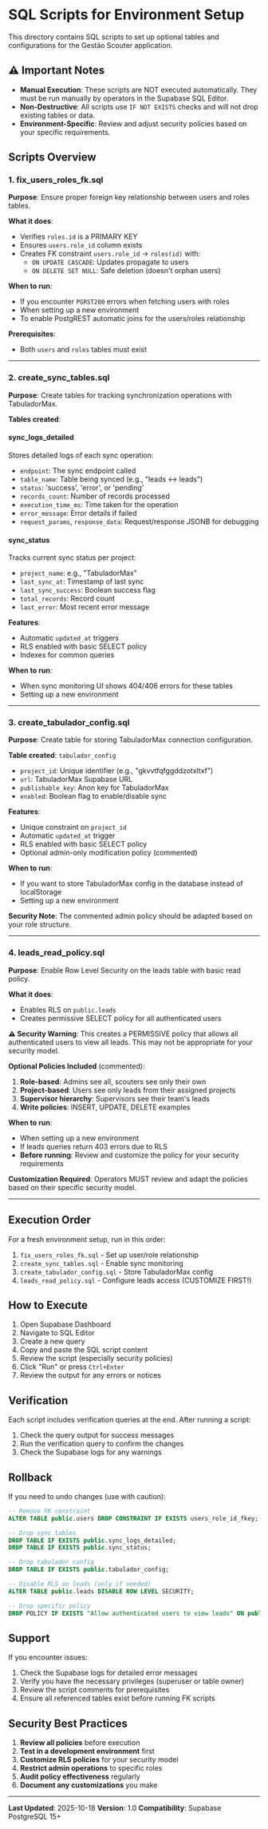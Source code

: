 # SQL Scripts for Environment Setup

This directory contains SQL scripts to set up optional tables and configurations for the Gestão Scouter application.

## ⚠️ Important Notes

- **Manual Execution**: These scripts are NOT executed automatically. They must be run manually by operators in the Supabase SQL Editor.
- **Non-Destructive**: All scripts use `IF NOT EXISTS` checks and will not drop existing tables or data.
- **Environment-Specific**: Review and adjust security policies based on your specific requirements.

## Scripts Overview

### 1. fix_users_roles_fk.sql

**Purpose**: Ensure proper foreign key relationship between users and roles tables.

**What it does**:
- Verifies `roles.id` is a PRIMARY KEY
- Ensures `users.role_id` column exists
- Creates FK constraint `users.role_id` → `roles(id)` with:
  - `ON UPDATE CASCADE`: Updates propagate to users
  - `ON DELETE SET NULL`: Safe deletion (doesn't orphan users)

**When to run**: 
- If you encounter `PGRST200` errors when fetching users with roles
- When setting up a new environment
- To enable PostgREST automatic joins for the users/roles relationship

**Prerequisites**: 
- Both `users` and `roles` tables must exist

---

### 2. create_sync_tables.sql

**Purpose**: Create tables for tracking synchronization operations with TabuladorMax.

**Tables created**:

#### sync_logs_detailed
Stores detailed logs of each sync operation:
- `endpoint`: The sync endpoint called
- `table_name`: Table being synced (e.g., "leads ↔ leads")
- `status`: 'success', 'error', or 'pending'
- `records_count`: Number of records processed
- `execution_time_ms`: Time taken for the operation
- `error_message`: Error details if failed
- `request_params`, `response_data`: Request/response JSONB for debugging

#### sync_status
Tracks current sync status per project:
- `project_name`: e.g., "TabuladorMax"
- `last_sync_at`: Timestamp of last sync
- `last_sync_success`: Boolean success flag
- `total_records`: Record count
- `last_error`: Most recent error message

**Features**:
- Automatic `updated_at` triggers
- RLS enabled with basic SELECT policy
- Indexes for common queries

**When to run**:
- When sync monitoring UI shows 404/406 errors for these tables
- Setting up a new environment

---

### 3. create_tabulador_config.sql

**Purpose**: Create table for storing TabuladorMax connection configuration.

**Table created**: `tabulador_config`
- `project_id`: Unique identifier (e.g., "gkvvtfqfggddzotxltxf")
- `url`: TabuladorMax Supabase URL
- `publishable_key`: Anon key for TabuladorMax
- `enabled`: Boolean flag to enable/disable sync

**Features**:
- Unique constraint on `project_id`
- Automatic `updated_at` trigger
- RLS enabled with basic SELECT policy
- Optional admin-only modification policy (commented)

**When to run**:
- If you want to store TabuladorMax config in the database instead of localStorage
- Setting up a new environment

**Security Note**: The commented admin policy should be adapted based on your role structure.

---

### 4. leads_read_policy.sql

**Purpose**: Enable Row Level Security on the leads table with basic read policy.

**What it does**:
- Enables RLS on `public.leads`
- Creates permissive SELECT policy for all authenticated users

**⚠️ Security Warning**: 
This creates a PERMISSIVE policy that allows all authenticated users to view all leads. This may not be appropriate for your security model.

**Optional Policies Included** (commented):
1. **Role-based**: Admins see all, scouters see only their own
2. **Project-based**: Users see only leads from their assigned projects
3. **Supervisor hierarchy**: Supervisors see their team's leads
4. **Write policies**: INSERT, UPDATE, DELETE examples

**When to run**:
- When setting up a new environment
- If leads queries return 403 errors due to RLS
- **Before running**: Review and customize the policy for your security requirements

**Customization Required**: Operators MUST review and adapt the policies based on their specific security model.

---

## Execution Order

For a fresh environment setup, run in this order:

1. `fix_users_roles_fk.sql` - Set up user/role relationship
2. `create_sync_tables.sql` - Enable sync monitoring
3. `create_tabulador_config.sql` - Store TabuladorMax config
4. `leads_read_policy.sql` - Configure leads access (CUSTOMIZE FIRST!)

## How to Execute

1. Open Supabase Dashboard
2. Navigate to SQL Editor
3. Create a new query
4. Copy and paste the SQL script content
5. Review the script (especially security policies)
6. Click "Run" or press `Ctrl+Enter`
7. Review the output for any errors or notices

## Verification

Each script includes verification queries at the end. After running a script:

1. Check the query output for success messages
2. Run the verification query to confirm the changes
3. Check the Supabase logs for any warnings

## Rollback

If you need to undo changes (use with caution):

```sql
-- Remove FK constraint
ALTER TABLE public.users DROP CONSTRAINT IF EXISTS users_role_id_fkey;

-- Drop sync tables
DROP TABLE IF EXISTS public.sync_logs_detailed;
DROP TABLE IF EXISTS public.sync_status;

-- Drop tabulador config
DROP TABLE IF EXISTS public.tabulador_config;

-- Disable RLS on leads (only if needed)
ALTER TABLE public.leads DISABLE ROW LEVEL SECURITY;

-- Drop specific policy
DROP POLICY IF EXISTS "Allow authenticated users to view leads" ON public.leads;
```

## Support

If you encounter issues:

1. Check the Supabase logs for detailed error messages
2. Verify you have the necessary privileges (superuser or table owner)
3. Review the script comments for prerequisites
4. Ensure all referenced tables exist before running FK scripts

## Security Best Practices

1. **Review all policies** before execution
2. **Test in a development environment** first
3. **Customize RLS policies** for your security model
4. **Restrict admin operations** to specific roles
5. **Audit policy effectiveness** regularly
6. **Document any customizations** you make

---

**Last Updated**: 2025-10-18
**Version**: 1.0
**Compatibility**: Supabase PostgreSQL 15+
